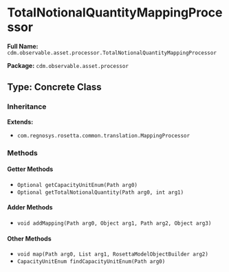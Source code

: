# TotalNotionalQuantityMappingProcessor

**Full Name:** `cdm.observable.asset.processor.TotalNotionalQuantityMappingProcessor`

**Package:** `cdm.observable.asset.processor`

## Type: Concrete Class

### Inheritance

**Extends:**
- `com.regnosys.rosetta.common.translation.MappingProcessor`

### Methods

#### Getter Methods

- `Optional getCapacityUnitEnum(Path arg0)`
- `Optional getTotalNotionalQuantity(Path arg0, int arg1)`

#### Adder Methods

- `void addMapping(Path arg0, Object arg1, Path arg2, Object arg3)`

#### Other Methods

- `void map(Path arg0, List arg1, RosettaModelObjectBuilder arg2)`
- `CapacityUnitEnum findCapacityUnitEnum(Path arg0)`

